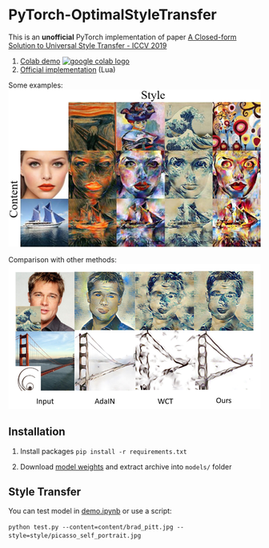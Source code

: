 # PyTorch-OptimalStyleTransfer
This is an **unofficial** PyTorch implementation of paper [A Closed-form Solution to Universal Style Transfer - ICCV 2019](https://arxiv.org/abs/1906.00668)

1. [Colab demo](https://colab.research.google.com/drive/1Y8epP-g2MMGI1Ri-lvOttIO_ebdIXORA?usp=sharing) <a href="https://colab.research.google.com/drive/1Y8epP-g2MMGI1Ri-lvOttIO_ebdIXORA?usp=sharing"><img src="https://colab.research.google.com/assets/colab-badge.svg" alt="google colab logo"></a>
2. [Official implementation](https://github.com/lu-m13/OptimalStyleTransfer) (Lua)

Some examples:![](https://raw.githubusercontent.com/boomb0om/PyTorch-OptimalStyleTransfer/main/imgs/example_results.png)

Comparison with other methods:![](https://raw.githubusercontent.com/boomb0om/PyTorch-OptimalStyleTransfer/main/imgs/comparison_small.png)

## Installation

1. Install packages
   `pip install -r requirements.txt`

2. Download [model weights](https://drive.google.com/file/d/1-gBUEnJ1Wdqd9naAnfj2R-tYoS3vW6M8/view?usp=sharing) and extract archive into `models/` folder

## Style Transfer

You can test model in [demo.ipynb](https://github.com/boomb0om/PyTorch-OptimalStyleTransfer/blob/main/demo.ipynb) or use a script:

`python test.py --content=content/brad_pitt.jpg --style=style/picasso_self_portrait.jpg `



